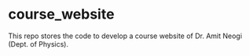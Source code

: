 # course_website
This repo stores the code to develop a course website of Dr. Amit Neogi (Dept. of Physics).
